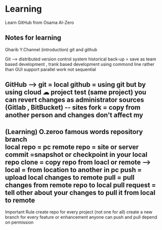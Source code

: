 # Learning
Learn GitHub from Osama Al-Zero

 ## Notes for learning 
 Gharib Y.Channel (introduction) git and github

Git -->
distributed version control system
historical back-up = save as 
team based development , trank based development 
using commond line rather than GUI
support parallel work not sequential 

GitHub -->
git = local
github = using git but by using cloud ☁
project test (same project)
you can revert changes as administrator 
sources (Gitlab , BitBucket) -- sites
fork = copy from another person and changes don't affect my
----------------------------------------------------------
(Learning) O.zeroo
famous words 
repository 
branch  
local repo = pc
remote repo = site or server
commit =snapshot or checkpoint in your local repo 
clone = copy repo from loacl or remote --> local = from location to another in pc
push = upload local changes to remote
pull = pull changes from remote repo to local
pull request = tell other about your changes to pull it from local to remote
-----------------------------------------------------------
Important Rule
create repo for every project (not one for all)
create a new branch for every feature or enhancement 
anyone can push and pull depend on permission 
